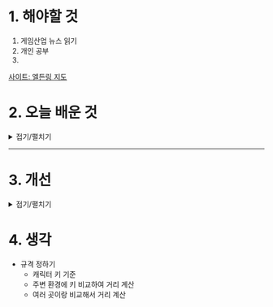 
# 1. 해야할 것

1. 게임산업 뉴스 읽기 
2. 개인 공부  
3. 

[사이트: 엘든링 지도](https://edring.lsdl.kr/map)

# 2. 오늘 배운 것

<details>
<summary>접기/펼치기</summary>

## 지도를 언리얼 엔진으로
언리얼 데칼
```
    PNG 임포트
    Create Material
    material domain > deferred decal
    blend mode > translucent
    texture sample = opacity
```


</details>

****


# 3. 개선


<details>
<summary>접기/펼치기</summary>


</details>



# 4. 생각
- 규격 정하기
  - 캐릭터 키 기준
  - 주변 환경에 키 비교하여 거리 계산
  - 여러 곳이랑 비교해서 거리 계산


